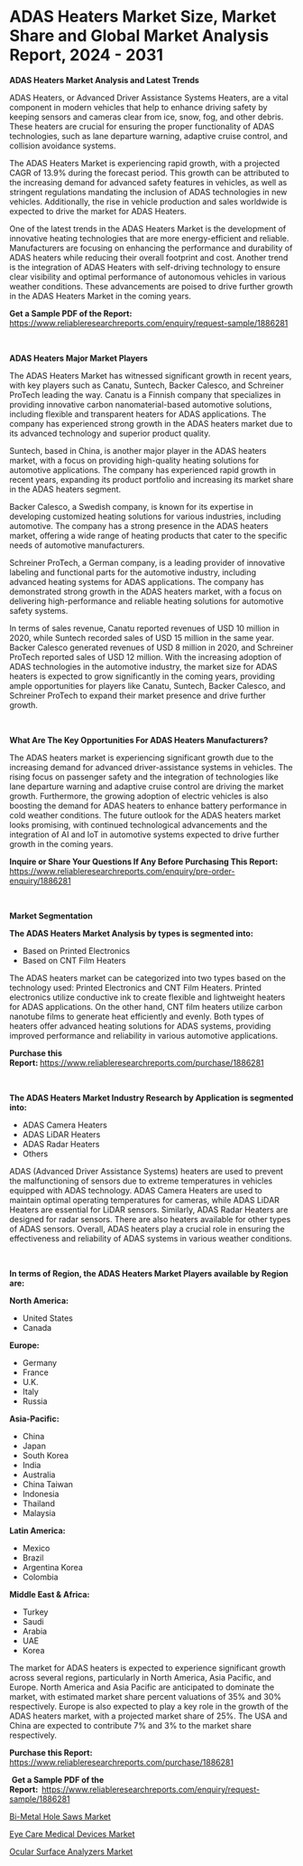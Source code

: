 <p><h1>ADAS Heaters Market Size, Market Share and Global Market Analysis Report, 2024 - 2031</h1></p><p><strong>ADAS Heaters Market Analysis and Latest Trends</strong></p>
<p><p>ADAS Heaters, or Advanced Driver Assistance Systems Heaters, are a vital component in modern vehicles that help to enhance driving safety by keeping sensors and cameras clear from ice, snow, fog, and other debris. These heaters are crucial for ensuring the proper functionality of ADAS technologies, such as lane departure warning, adaptive cruise control, and collision avoidance systems.</p><p>The ADAS Heaters Market is experiencing rapid growth, with a projected CAGR of 13.9% during the forecast period. This growth can be attributed to the increasing demand for advanced safety features in vehicles, as well as stringent regulations mandating the inclusion of ADAS technologies in new vehicles. Additionally, the rise in vehicle production and sales worldwide is expected to drive the market for ADAS Heaters.</p><p>One of the latest trends in the ADAS Heaters Market is the development of innovative heating technologies that are more energy-efficient and reliable. Manufacturers are focusing on enhancing the performance and durability of ADAS heaters while reducing their overall footprint and cost. Another trend is the integration of ADAS Heaters with self-driving technology to ensure clear visibility and optimal performance of autonomous vehicles in various weather conditions. These advancements are poised to drive further growth in the ADAS Heaters Market in the coming years.</p></p>
<p><strong>Get a Sample PDF of the Report:&nbsp;</strong> <a href="https://www.reliableresearchreports.com/enquiry/request-sample/1886281">https://www.reliableresearchreports.com/enquiry/request-sample/1886281</a></p>
<p>&nbsp;</p>
<p><strong>ADAS Heaters Major Market Players</strong></p>
<p><p>The ADAS Heaters Market has witnessed significant growth in recent years, with key players such as Canatu, Suntech, Backer Calesco, and Schreiner ProTech leading the way. Canatu is a Finnish company that specializes in providing innovative carbon nanomaterial-based automotive solutions, including flexible and transparent heaters for ADAS applications. The company has experienced strong growth in the ADAS heaters market due to its advanced technology and superior product quality.</p><p>Suntech, based in China, is another major player in the ADAS heaters market, with a focus on providing high-quality heating solutions for automotive applications. The company has experienced rapid growth in recent years, expanding its product portfolio and increasing its market share in the ADAS heaters segment.</p><p>Backer Calesco, a Swedish company, is known for its expertise in developing customized heating solutions for various industries, including automotive. The company has a strong presence in the ADAS heaters market, offering a wide range of heating products that cater to the specific needs of automotive manufacturers.</p><p>Schreiner ProTech, a German company, is a leading provider of innovative labeling and functional parts for the automotive industry, including advanced heating systems for ADAS applications. The company has demonstrated strong growth in the ADAS heaters market, with a focus on delivering high-performance and reliable heating solutions for automotive safety systems.</p><p>In terms of sales revenue, Canatu reported revenues of USD 10 million in 2020, while Suntech recorded sales of USD 15 million in the same year. Backer Calesco generated revenues of USD 8 million in 2020, and Schreiner ProTech reported sales of USD 12 million. With the increasing adoption of ADAS technologies in the automotive industry, the market size for ADAS heaters is expected to grow significantly in the coming years, providing ample opportunities for players like Canatu, Suntech, Backer Calesco, and Schreiner ProTech to expand their market presence and drive further growth.</p></p>
<p>&nbsp;</p>
<p><strong>What Are The Key Opportunities For ADAS Heaters Manufacturers?</strong></p>
<p><p>The ADAS heaters market is experiencing significant growth due to the increasing demand for advanced driver-assistance systems in vehicles. The rising focus on passenger safety and the integration of technologies like lane departure warning and adaptive cruise control are driving the market growth. Furthermore, the growing adoption of electric vehicles is also boosting the demand for ADAS heaters to enhance battery performance in cold weather conditions. The future outlook for the ADAS heaters market looks promising, with continued technological advancements and the integration of AI and IoT in automotive systems expected to drive further growth in the coming years.</p></p>
<p><strong>Inquire or Share Your Questions If Any Before Purchasing This Report:</strong> <a href="https://www.reliableresearchreports.com/enquiry/pre-order-enquiry/1886281">https://www.reliableresearchreports.com/enquiry/pre-order-enquiry/1886281</a></p>
<p>&nbsp;</p>
<p><strong>Market Segmentation</strong></p>
<p><strong>The ADAS Heaters Market Analysis by types is segmented into:</strong></p>
<p><ul><li>Based on Printed Electronics</li><li>Based on CNT Film Heaters</li></ul></p>
<p><p>The ADAS heaters market can be categorized into two types based on the technology used: Printed Electronics and CNT Film Heaters. Printed electronics utilize conductive ink to create flexible and lightweight heaters for ADAS applications. On the other hand, CNT film heaters utilize carbon nanotube films to generate heat efficiently and evenly. Both types of heaters offer advanced heating solutions for ADAS systems, providing improved performance and reliability in various automotive applications.</p></p>
<p><strong>Purchase this Report:&nbsp;</strong><a href="https://www.reliableresearchreports.com/purchase/1886281">https://www.reliableresearchreports.com/purchase/1886281</a></p>
<p>&nbsp;</p>
<p><strong>The ADAS Heaters Market Industry Research by Application is segmented into:</strong></p>
<p><ul><li>ADAS Camera Heaters</li><li>ADAS LiDAR Heaters</li><li>ADAS Radar Heaters</li><li>Others</li></ul></p>
<p><p>ADAS (Advanced Driver Assistance Systems) heaters are used to prevent the malfunctioning of sensors due to extreme temperatures in vehicles equipped with ADAS technology. ADAS Camera Heaters are used to maintain optimal operating temperatures for cameras, while ADAS LiDAR Heaters are essential for LiDAR sensors. Similarly, ADAS Radar Heaters are designed for radar sensors. There are also heaters available for other types of ADAS sensors. Overall, ADAS heaters play a crucial role in ensuring the effectiveness and reliability of ADAS systems in various weather conditions.</p></p>
<p>&nbsp;</p>
<p><strong>In terms of Region, the ADAS Heaters Market Players available by Region are:</strong></p>
<p>
    <p> <strong> North America: </strong>
        <ul>
            <li>United States</li>
            <li>Canada</li>
        </ul>
        </p> 
    <p> <strong> Europe: </strong>
        <ul>
            <li>Germany</li>
            <li>France</li>
            <li>U.K.</li>
            <li>Italy</li>
            <li>Russia</li>
        </ul>
        </p> 
    <p> <strong> Asia-Pacific: </strong>
        <ul>
            <li>China</li>
            <li>Japan</li>
            <li>South Korea</li>
            <li>India</li>
            <li>Australia</li>
            <li>China Taiwan</li>
            <li>Indonesia</li>
            <li>Thailand</li>
            <li>Malaysia</li>
        </ul>
        </p> 
    <p> <strong> Latin America: </strong>
        <ul>
            <li>Mexico</li>
            <li>Brazil</li>
            <li>Argentina Korea</li>
            <li>Colombia</li>
        </ul>
        </p> 
    <p> <strong> Middle East & Africa: </strong>
        <ul>
            <li>Turkey</li>
            <li>Saudi</li>
            <li>Arabia</li>
            <li>UAE</li>
            <li>Korea</li>
        </ul>
    </p>
    </p>
<p><p>The market for ADAS heaters is expected to experience significant growth across several regions, particularly in North America, Asia Pacific, and Europe. North America and Asia Pacific are anticipated to dominate the market, with estimated market share percent valuations of 35% and 30% respectively. Europe is also expected to play a key role in the growth of the ADAS heaters market, with a projected market share of 25%. The USA and China are expected to contribute 7% and 3% to the market share respectively.</p></p>
<p><strong>Purchase this Report: </strong><a href="https://www.reliableresearchreports.com/purchase/1886281">https://www.reliableresearchreports.com/purchase/1886281</a></p>
<p>&nbsp;<strong>Get a Sample PDF of the Report:&nbsp;&nbsp;</strong><a href="https://www.reliableresearchreports.com/enquiry/request-sample/1886281">https://www.reliableresearchreports.com/enquiry/request-sample/1886281</a></p>
<p><strong></strong></p>
<p><p><a href="https://view.publitas.com/reportprime-1/bi-metal-hole-saws-market-research-report-provides-thorough-industry-overview-which-offers-an-in-depth-analysis-of-product-trends-and-new-market-divisions/">Bi-Metal Hole Saws Market</a></p><p><a href="https://view.publitas.com/reportprime-1/eye-care-medical-devices-market-research-report-reveals-the-latest-trends-and-opportunities-of-this-market-for-period-from-2023-2030/">Eye Care Medical Devices Market</a></p><p><a href="https://view.publitas.com/reportprime-1/ocular-surface-analyzers-market-offers-provide-insightful-data-for-the-time-period-from-2023-to-2030-and-also-provide-analysis-based-on-application-type-and-region/">Ocular Surface Analyzers Market</a></p></p>